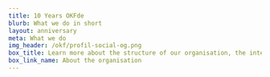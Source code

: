 ```yaml
---
title: 10 Years OKFde
blurb: What we do in short
layout: anniversary
meta: What we do
img_header: /okf/profil-social-og.png
box_title: Learn more about the structure of our organisation, the international network, and the role of our board
box_link_name: About the organisation
---
```

